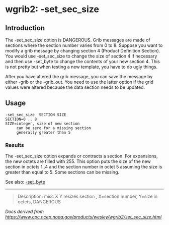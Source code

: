# wgrib2: -set_sec_size

## Introduction

The -set_sec_size option is DANGEROUS.
Grib messages are made of sections where the section number varies from
0 to 8. Suppose you want to modify a grib message by changing
section 4 (Product Definition Section). You would
use -set_sec_size to change the size of section 4
if necessary and then use -set_byte to change the contents
of your new section 4. This is not pretty but when testing a new template,
you have to do ugly things.

After you have altered the grib message, you can save the
message by either -grib or
the -grib_out. You need to use
the latter option if the grid values were altered because the
data section needs to be updated.

## Usage

```
-set_sec_size  SECTION SIZE
SECTION=0 .. 8
SIZE=integer, size of new section
     can be zero for a missing section
     generally greater than 5
```

### Results

The -set_sec_size option expands
or contracts a section. For expansions, the new octets
are filled with 255. This option puts the size of the
new section in octets 1..4 and the section number in octet 5
assuming the size is greater than equal to 5. Some
sections can be missing.

See also:
[-set_byte](set_byte.md)

---

> Description: misc X Y resizes section , X=section number, Y=size in octets, DANGEROUS

_Docs derived from <https://www.cpc.ncep.noaa.gov/products/wesley/wgrib2/set_sec_size.html>_
